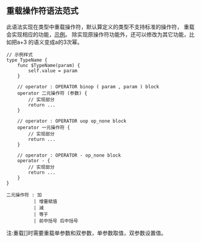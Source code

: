 ## 重载操作符语法范式

此语法实现在类型中重载操作符，默认算定义的类型不支持标准的操作符，
重载会实现相应的功能，[示例](../../测试/类型/操作符/定义操作符.ul)。
除实现原操作符功能外，还可以修改为其它功能，比如把a+3 的语义变成a的3次幂。
```
// 示例样式
type TypeName {
    func $TypeName(param) {
        self.value = param
    }
    
    // operator : OPERATOR binop ( param , param ) block
    operator 二元操作符 (参数) {
        // 实现部分
        return ...
    }
    
    // operator : OPERATOR uop op_none block
    operator 一元操作符 {
        // 实现部分
        return ...
    }
    
    // operator : OPERATOR - op_none block
    operator - {
        // 实现部分
        return ...
    }
}
```

```
二元操作符 : 加
          | 增量赋值
          | 減
          | 等于
          | 前中括号 后中括号
```
注:重载[]时需要重载单参数和双参数，单参数取值，双参数设置值。
